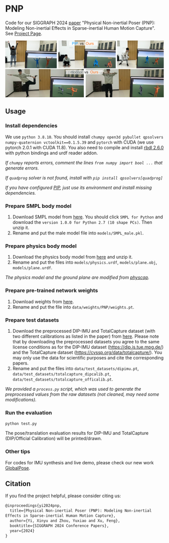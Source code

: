 # PNP

Code for our SIGGRAPH 2024 [paper]() "Physical Non-inertial Poser (PNP): Modeling Non-inertial Effects in Sparse-inertial Human Motion Capture". See [Project Page](https://xinyu-yi.github.io/PNP/).

![teaser](data/figures/teaser.jpg)

## Usage

### Install dependencies

We use `python 3.8.10`. You should install `chumpy open3d pybullet qpsolvers numpy-quaternion vctoolkit==0.1.5.39` and `pytorch` with CUDA (we use pytorch 2.0.1 with CUDA 11.8). You also need to compile and install [rbdl 2.6.0](https://github.com/rbdl/rbdl) with python bindings and urdf reader addon.

*If `chumpy` reports errors, comment the lines `from numpy import bool ...` that generate errors.*

*If `quadprog` solver is not found, install with `pip install qpsolvers[quadprog]`*

*If you have configured [PIP](https://github.com/Xinyu-Yi/PIP/), just use its environment and install missing dependencies.*

### Prepare SMPL body model

1. Download SMPL model from [here](https://smpl.is.tue.mpg.de/). You should click `SMPL for Python` and download the `version 1.0.0 for Python 2.7 (10 shape PCs)`. Then unzip it.
2. Rename and put the male model file into `models/SMPL_male.pkl`.

### Prepare physics body model

1. Download the physics body model from [here](https://xinyu-yi.github.io/PIP/files/urdfmodels.zip) and unzip it.
2. Rename and put the files into `models/physics.urdf`, `models/plane.obj`, `models/plane.urdf`.

*The physics model and the ground plane are modified from [physcap](https://github.com/soshishimada/PhysCap_demo_release).*

### Prepare pre-trained network weights

1. Download weights from [here](https://github.com/Xinyu-Yi/PNP/raw/page/files/weights.pt).
2. Rename and put the file into `data/weights/PNP/weights.pt`.

### Prepare test datasets

1. Download the preprocessed DIP-IMU and TotalCapture dataset (with two different calibrations as listed in the paper) from [here](https://github.com/Xinyu-Yi/PNP/raw/page/files/test_datasets.zip). Please note that by downloading the preprocessed datasets you agree to the same license conditions as for the DIP-IMU dataset (https://dip.is.tue.mpg.de/) and the TotalCapture dataset (https://cvssp.org/data/totalcapture/). You may only use the data for scientific purposes and cite the corresponding papers.
2. Rename and put the files into `data/test_datasets/dipimu.pt`, `data/test_datasets/totalcapture_dipcalib.pt`, `data/test_datasets/totalcapture_officalib.pt`.

*We provided a `process.py` script, which was used to generate the preprocessed values from the raw datasets (not cleaned, may need some modifications).*

### Run the evaluation

```
python test.py
```

The pose/translation evaluation results for DIP-IMU and TotalCapture (DIP/Official Calibration) will be printed/drawn.

### Other tips

For codes for IMU synthesis and live demo, please check our new work [GlobalPose](https://github.com/Xinyu-Yi/GlobalPose/).


## Citation

If you find the project helpful, please consider citing us:

```
@inproceedings{yi2024pnp,
  title={Physical Non-inertial Poser (PNP): Modeling Non-inertial Effects in Sparse-inertial Human Motion Capture},
  author={Yi, Xinyu and Zhou, Yuxiao and Xu, Feng},
  booktitle={SIGGRAPH 2024 Conference Papers},
  year={2024}
}
```

